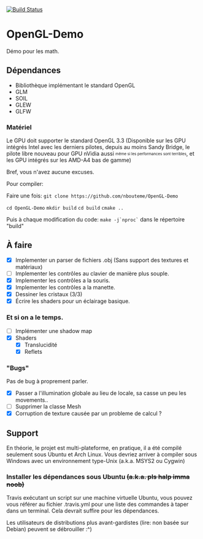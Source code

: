 [![Build Status](https://travis-ci.org/nbouteme/OpenGL-Demo.svg?branch=master)](https://travis-ci.org/nbouteme/OpenGL-Demo)

OpenGL-Demo
===========

Démo pour les math.

## Dépendances

- Bibliothèque implémentant le standard OpenGL
- GLM
- SOIL
- GLEW
- GLFW

### Matériel

Le GPU doit supporter le standard OpenGL 3.3 (Disponible sur les GPU intégrés Intel avec les derniers pilotes, depuis au moins Sandy Bridge, le pilote libre nouveau pour GPU nVidia aussi <sub><sup>même si les performances sont terribles</sub></sup>, et les GPU intégrés sur les AMD-A4 bas de gamme)

Bref, vous n'avez aucune excuses.

Pour compiler:

Faire une fois:
`git clone https://github.com/nbouteme/OpenGL-Demo`

`cd OpenGL-Demo`
`mkdir build`
`cd build`
`cmake ..`

Puis à chaque modification du code:
`` make -j`nproc` ``
dans le répertoire "build"

## À faire

- [x] Implementer un parser de fichiers .obj (Sans support des textures et matériaux)
- [ ] Implementer les contrôles au clavier de manière plus souple.
- [x] Implementer les contrôles a la souris.
- [x] Implementer les contrôles a la manette.
- [x] Dessiner les cristaux (3/3)
- [x] Écrire les shaders pour un éclairage basique.

### Et si on a le temps.

- [ ] Implémenter une shadow map
- [x] Shaders
  - [x] Translucidité
  - [x] Reflets

### "Bugs"

Pas de bug à proprement parler.
- [x] Passer a l'illumination globale au lieu de locale, sa casse un peu les movements..
- [ ] Supprimer la classe Mesh
- [x] Corruption de texture causée par un probleme de calcul ?

## Support

En théorie, le projet est multi-plateforme, en pratique, il a été compilé seulement sous Ubuntu et Arch Linux.
Vous devriez arriver à compiler sous Windows avec un environnement type-Unix (a.k.a. MSYS2 ou Cygwin)

### Installer les dépendances sous Ubuntu ~~(a.k.a. pls halp imma noob)~~

Travis exécutant un script sur une machine virtuelle Ubuntu, vous pouvez vous référer au fichier .travis.yml pour une liste des commandes à taper dans un terminal.
Cela devrait suffire pour les dépendances.

Les utilisateurs de distributions plus avant-gardistes (lire: non basée sur Debian) peuvent se débrouiller :^)
